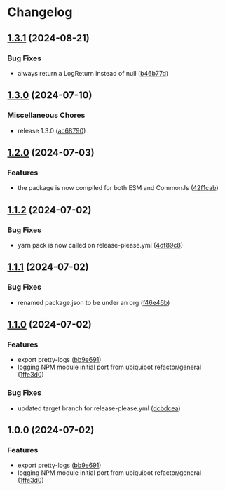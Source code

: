 # Changelog

## [1.3.1](https://github.com/ubiquity/ubiquibot-logger/compare/v1.3.0...v1.3.1) (2024-08-21)


### Bug Fixes

* always return a LogReturn instead of null ([b46b77d](https://github.com/ubiquity/ubiquibot-logger/commit/b46b77d2198746d4484b45b8eff45de2865567af))

## [1.3.0](https://github.com/ubiquity/ubiquibot-logger/compare/v1.2.0...v1.3.0) (2024-07-10)


### Miscellaneous Chores

* release 1.3.0 ([ac68790](https://github.com/ubiquity/ubiquibot-logger/commit/ac68790560805d850af0de5bba2deeb559651898))

## [1.2.0](https://github.com/ubiquity/ubiquibot-logger/compare/v1.1.2...v1.2.0) (2024-07-03)


### Features

* the package is now compiled for both ESM and CommonJs ([42f1cab](https://github.com/ubiquity/ubiquibot-logger/commit/42f1cab960afd42dcb3c19097e800e02a8881aa0))

## [1.1.2](https://github.com/ubiquity/ubiquibot-logger/compare/v1.1.1...v1.1.2) (2024-07-02)


### Bug Fixes

* yarn pack is now called on release-please.yml ([4df89c8](https://github.com/ubiquity/ubiquibot-logger/commit/4df89c849c74efc4d7bcb88192fb0afcd477acf4))

## [1.1.1](https://github.com/ubiquity/ubiquibot-logger/compare/v1.1.0...v1.1.1) (2024-07-02)


### Bug Fixes

* renamed package.json to be under an org ([f46e46b](https://github.com/ubiquity/ubiquibot-logger/commit/f46e46b78a29f5ed9c4b5c7ea2085d68e182bc09))

## [1.1.0](https://github.com/ubiquity/ubiquibot-logger/compare/v1.0.0...v1.1.0) (2024-07-02)

### Features

* export pretty-logs ([bb9e691](https://github.com/ubiquity/ubiquibot-logger/commit/bb9e691f85b7b52cd339d82e4f98fe409a801a7b))
* logging NPM module initial port from ubiquibot refactor/general ([1ffe3d0](https://github.com/ubiquity/ubiquibot-logger/commit/1ffe3d00060e77b9eee3a0258d8baba2e5991e77))

### Bug Fixes

* updated target branch for release-please.yml ([dcbdcea](https://github.com/ubiquity/ubiquibot-logger/commit/dcbdcea5a4e71de7072023c2caef432c7b984115))

## 1.0.0 (2024-07-02)

### Features

* export pretty-logs ([bb9e691](https://github.com/ubiquity/ubiquibot-logger/commit/bb9e691f85b7b52cd339d82e4f98fe409a801a7b))
* logging NPM module initial port from ubiquibot refactor/general ([1ffe3d0](https://github.com/ubiquity/ubiquibot-logger/commit/1ffe3d00060e77b9eee3a0258d8baba2e5991e77))
